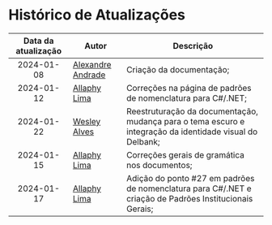 # Histórico de Atualizações <!-- {docsify-ignore-all} -->

| Data da atualização | Autor                                                | Descrição                                                                                         |
|---------------|------------------------------------------------------|---------------------------------------------------------------------------------------------------|
| <center>2024-01-08</center> | [Alexandre Andrade](https://github.com/tech-andrade) | Criação da documentação;                                                                                 |
| <center>2024-01-12</center> | [Allaphy Lima](https://github.com/AllaphyDelbank)    | Correções na página de padrões de nomenclatura para C#/.NET;                                             |
| <center>2024-01-22</center> | [Wesley Alves](https://github.com/wyalves)           | Reestruturação da documentação, mudança para o tema escuro e integração da identidade visual do Delbank; |
| <center>2024-01-15</center> | [Allaphy Lima](https://github.com/AllaphyDelbank)    | Correções gerais de gramática nos documentos;    |
| <center>2024-01-17</center> | [Allaphy Lima](https://github.com/AllaphyDelbank)    | Adição do ponto #27 em padrões de nomenclatura para C#/.NET e criação de Padrões Institucionais Gerais;   |
